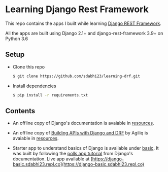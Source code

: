 # Learning Django Rest Framework

This repo contains the apps I built while learning [Django REST Framework](https://www.django-rest-framework.org/).

All the apps are built using Django 2.1+ and django-rest-framework 3.9+ on Python 3.6

## Setup

- Clone this repo
  ```bash
  $ git clone https://github.com/sdabhi23/learning-drf.git
  ```

- Install dependencies
  ```bash
  $ pip install -r requirements.txt
  ```

## Contents

- An offline copy of Django's documentation is avaiable in [resources](https://github.com/sdabhi23/learning-drf/blob/master/resources/django-docs-2.1-en.zip).

- An offline copy of [Building APIs with Django and DRF](https://books.agiliq.com/projects/django-api-polls-tutorial/en/latest/)  by Agiliq is avaiable in [resources](https://github.com/sdabhi23/learning-drf/blob/master/resources/building-apis-with-django-and-drf.zip).

- Starter app to understand basics of Django is available under [basic](https://github.com/sdabhi23/learning-drf/tree/master/basic). It was built by following the [polls app tutorial](https://docs.djangoproject.com/en/2.1/intro/tutorial01/) from Django's documentation. Live app available at [https://django-basic.sdabhi23.repl.co](https://django-basic.sdabhi23.repl.co)
